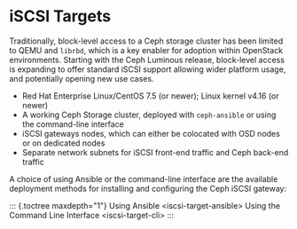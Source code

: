 # iSCSI Targets

Traditionally, block-level access to a Ceph storage cluster has been
limited to QEMU and `librbd`, which is a key enabler for adoption within
OpenStack environments. Starting with the Ceph Luminous release,
block-level access is expanding to offer standard iSCSI support allowing
wider platform usage, and potentially opening new use cases.

-   Red Hat Enterprise Linux/CentOS 7.5 (or newer); Linux kernel v4.16
    (or newer)
-   A working Ceph Storage cluster, deployed with `ceph-ansible` or
    using the command-line interface
-   iSCSI gateways nodes, which can either be colocated with OSD nodes
    or on dedicated nodes
-   Separate network subnets for iSCSI front-end traffic and Ceph
    back-end traffic

A choice of using Ansible or the command-line interface are the
available deployment methods for installing and configuring the Ceph
iSCSI gateway:

::: {.toctree maxdepth="1"}
Using Ansible \<iscsi-target-ansible\> Using the Command Line Interface
\<iscsi-target-cli\>
:::
